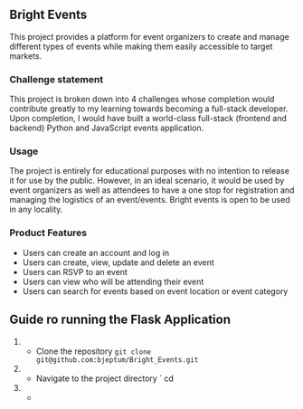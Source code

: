 ## Bright Events 

This project provides a platform for event organizers to create and manage different types of events while making them easily accessible to target markets.
 
### Challenge statement

This project is broken down into 4 challenges whose completion would contribute greatly to my learning towards becoming a full-stack developer. Upon completion, I would have built a world-class full-stack (frontend and backend) Python and JavaScript events application.

### Usage

The project is entirely for educational purposes with no intention to release it for use by the public. However, in an ideal scenario, it would be used by event organizers as well as attendees  to have a one stop for registration and managing the logistics of an  event/events. Bright events is open to be used in any locality.

### Product Features
- Users can create an account and log in
- Users can create, view, update and delete an event
- Users can RSVP to an event
- Users can view who will be attending their event
- Users can search for events based on event location or event category

## Guide ro running the Flask Application

1. - Clone the repository
    `
    git clone git@github.com:bjeptum/Bright_Events.git
    `
2. - Navigate to the project directory 
    `
    cd <project-directory>


3. - 

